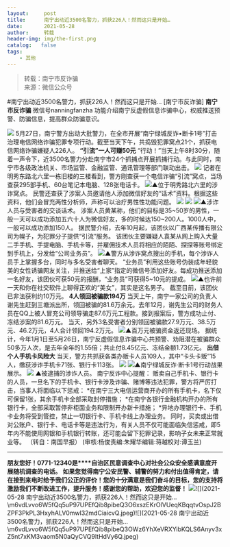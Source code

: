 ```yaml
---
layout:     post
title:      南宁出动近3500名警力，抓获226人！然而这只是开始…
date:       2021-05-28
author:     转载
header-img: img/the-first.png
catalog:   false
tags:
    - 其他
---
```


<blockquote><p>转载：南宁市反诈骗<br>
来源：微信公众号</p></blockquote>

#南宁出动近3500名警力，抓获226人！然而这只是开始…
[南宁市反诈骗]
**南宁市反诈骗**
微信号nanningfanzha
功能介绍南宁反虚假信息诈骗中心，权威推送预警、防骗信息，提高群众防骗意识。

![]({{site.baseurl}}/postimg/P9ficrEVSdibaLmHiaibPNmSAfku7xGlvNt9rib2TWro84gcysZZiaF2xmZ1yUV5A3AKAEMj32FdibO2SiaXWaSOeYIeUQ.gif)
5月27日，南宁警方出动大批警力，在全市开展“南宁绿城反诈•断卡1号”打击治理电信网络诈骗犯罪专项行动。截至当天下午，共捣毁犯罪窝点21个，抓获电信网络诈骗嫌疑人226人。
**“引流”一人可赚50元**
“行动！”当天上午8时30分，随着一声令下，近3500名警力分赴南宁市24个抓捕点开展抓捕行动。与此同时，南宁市各级政法机关、市场监管、金融监管、通讯管理等部门联动出击。
![]({{site.baseurl}}/postimg/P9ficrEVSdibaz1VhGH5KrR1hV8QGO93GZxGlcd7XQIiad8hewyspFX42cfJl39J9KJcXrR9ofeNag4KKjPVg7Xqw.gif)
记者在明秀东路北六里一栋旧楼的三楼看到，警方刚查获一个电信诈骗“引流”窝点，当场查获295部手机、60台笔记本电脑、128张电话卡。
![]({{site.baseurl}}/postimg/YPyQUVJS1LvUW04X1aVhgZYLqLNRahiauibp3NwibQt9RfgicH9buwBtJ72fLOQ1cF1wZydU2XiczuYibJep5MEF6UDw.jpeg)▲位于明秀路北六里的涉诈窝点。
民警还查获了涉案人员邀请他人添加微信好友的“话术”资料。根据这些资料，他们会冒充两性分析师，声称可以治疗男性性功能问题。
![]({{site.baseurl}}/postimg/YPyQUVJS1LvUW04X1aVhgZYLqLNRahiauCksgrWgia6sgSrbJ40lV1zwo1eZQGtc9Sbo47Xa1VGgLiaSzrnakQODw.jpeg)
![]({{site.baseurl}}/postimg/YPyQUVJS1LvUW04X1aVhgZYLqLNRahiauBBMFeG8w1PkzvIHsOrwnkKSFyof5WOOFibvMnzHhZeg51VpufpLSYibg.jpeg)
![]({{site.baseurl}}/postimg/YPyQUVJS1LvUW04X1aVhgZYLqLNRahiaueJ7N0Rn7ib0pJhmEt1uVoScHKVG9gHWaW2ic592b37KicujxYs3wkZV7g.jpeg)▲涉诈人员与受害者的交谈话术。
涉案人员黄某称，他们的目标是35~50岁的男性，一般一天可以成功添加五六十人为微信好友，多的时候达150~200人。1000人中，一般可以成功添加150人。
据民警介绍，去年10月起，该团伙以广西某传播有限公司为幌子，为犯罪分子提供“引流”服务。
该团伙主要嫌疑人袁某从网上购入大量二手手机、手提电脑、手机卡等，并雇佣技术人员将相应的陌陌、探探等账号绑定到手机上，分发给“公司业务员”。
![]({{site.baseurl}}/postimg/YPyQUVJS1LvUW04X1aVhgZYLqLNRahiauIq5h0sibaGzRJEBx8rjgIxJhMX0bWfsDjpR85nJm3K7UOHGGdAKeibwA.jpeg)▲警方从涉诈窝点搜出的手机，每个涉诈人员手上掌握多台，同时与多名受害者聊天。
“业务员”利用这些账号伪装成年轻貌美的女性诱骗网友关注，并推送给“上家”指定的微信号添加好友。每成功推送添加一名好友，该团伙可获50元的报酬，“业务员”可获得5~10元的提成。
![]({{site.baseurl}}/postimg/YPyQUVJS1LvUW04X1aVhgZYLqLNRahiauu7cEB9icujb8J4M2iaSYNDM2xbXibvWZuiadKJX2bmUbbveZHobj7mebcA.jpeg)▲也许前一天和你在社交软件上聊得正欢的“美女”，其实是这名男子。
截至目前，该团伙已非法获利约10万元。
**4人领回被骗款194万**
当天上午，南宁一家公司的负责人谢先生赶到三塘派出所，领回被骗的81.6万余元。去年12月，谢先生公司的财务人员在QQ上被人冒充公司领导骗走87.6万元工程款。接到报案后，警方成功止付、冻结涉案的81.6万元。
当天，另外3名受害者分别领回被骗款27.9万元、38.5万元、46.2万元，4人合计领回194.2万元。
![]({{site.baseurl}}/postimg/YPyQUVJS1LvUW04X1aVhgZYLqLNRahiauoibqcaSCPszWiauAySLoHsia9Cia3zGibud5bx9TPaUJ31QPoSlJm44rRIw.jpeg)▲百万元被骗资金返还现场。
据统计，今年1月1日至5月26日，南宁反虚假信息诈骗中心共预警、劝阻潜在被骗群众50多万人次，是去年全年的1.55倍；共止付8.45亿元、冻结金额1.73亿元。
**出借个人手机卡风险大**
当天，警方共抓获各类办贩卡人员109人，其中“卡头卡贩”15人，缴获涉诈手机卡71张、银行卡113张。
![]({{site.baseurl}}/postimg/P9ficrEVSdibaz1VhGH5KrR1hV8QGO93GZyhsHOLX7SWVKYanFE9iczAPNqqj7uyVkSUlFS7WYibFzibLzPrpgJmD7A.gif)
![]({{site.baseurl}}/postimg/YPyQUVJS1LvUW04X1aVhgZYLqLNRahiaugs9SMUIcLricpFiamHZGWrgSic0Is4dHM8NakaNxoxzaPoMiavnHnYLHkQ.jpeg)▲南宁绿城反诈·断卡1号行动战果展示。
![]({{site.baseurl}}/postimg/YPyQUVJS1LvUW04X1aVhgZYLqLNRahiauCZgxBX4fkPviaSav9QGPBLG3v9OV5AhvqawnrbmxnOMqlIfkCOBqc3Q.jpeg)
▲被逮捕的涉诈人员。
南宁反诈中心提醒：
贩卖自己手机卡、银行卡的人员，一旦名下的手机卡、银行卡涉及诈骗、赌博等违法犯罪，警方将严厉打击，当事人将面临以下惩戒：
*在南宁三大电信运营商开办的所有手机卡，名下仅可保留1张，其余手机卡全部采取封停措施；
*在南宁各银行金融机构开办的所有银行卡，全部采取暂停非柜面业务和限制开办新卡措施；
*异地办理银行卡、手机卡业务将受到管控，禁止一切银行卡、手机卡线上办理业务。
同时，买卖或出借对公账户、银行卡、电话卡等是违法行为，有关人员不仅可能面临失信惩戒，即5年内不能使用网银和手机银行转账，还可能会留下犯罪记录，影响子女未来正常就业等。
（转自：南国早报）
(审核:杨俊责编:朱耀华编辑:蒋越校对:谭玉兰)
***
**朋友您好！0771-12340是****自治区民意调查中心对社会公众安全感满意度开展随机调查的电话。**
**如果您觉得南宁公安民警、辅警的努力和付出值得肯定，请在接到来电时给予我们公正的评价！您的十分满意是我们奋斗的目标，您的支持将激励我们不断改进工作，提升服务！感谢您的帮助，欢迎您的监督！**
![]({{site.baseurl}}/postimg/m6vdLvvo6W5fQq5uP97UPEfQib8pibeQ3OIeVDxD23H3A2hshm9VPKwY5lU5bLvcdcrPes5XplD3ibsbDFZwyKDqA.jpeg)![](2021-05-28
南宁出动近3500名警力，抓获226人！然而这只是开始…\\m6vdLvvo6W5fQq5uP97UPEfQib8pibeQ3O6xszEKrOIVUeqKBqqtvOspJ2BZPF3PkPL3HxyhALV0mwl32mdCiaicvQ.jpeg)![](2021-05-28
南宁出动近3500名警力，抓获226人！然而这只是开始…\\m6vdLvvo6W5fQq5uP97UPEfQib8pibeQ3OWz6YhXeVRXYibKQLS6Anyv3xZ5nt7xKM3vaom5N0aQyCVQ9ltHdVy6Q.jpeg)
